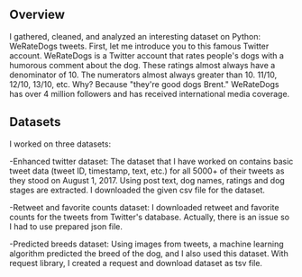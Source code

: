 
## Overview
I gathered, cleaned, and analyzed an interesting dataset on Python: WeRateDogs tweets. First, let me introduce you to this famous Twitter account. WeRateDogs is a Twitter account that rates people's dogs with a humorous comment about the dog. These ratings almost always have a denominator of 10. The numerators almost always greater than 10. 11/10, 12/10, 13/10, etc. Why? Because "they're good dogs Brent." WeRateDogs has over 4 million followers and has received international media coverage.

## Datasets
I worked on three datasets:

-Enhanced twitter dataset: The dataset that I have worked on contains basic tweet data (tweet ID, timestamp, text, etc.) for all 5000+ of their tweets as they stood on August 1, 2017. Using post text, dog names, ratings and dog stages are extracted. I downloaded the given csv file for the dataset.

-Retweet and favorite counts dataset: I downloaded retweet and favorite counts for the tweets from Twitter's database. Actually, there is an issue so I had to use prepared json file.

-Predicted breeds dataset: Using images from tweets, a machine learning algorithm predicted the breed of the dog, and I also used this dataset. With request library, I created a request and download dataset as tsv file.
